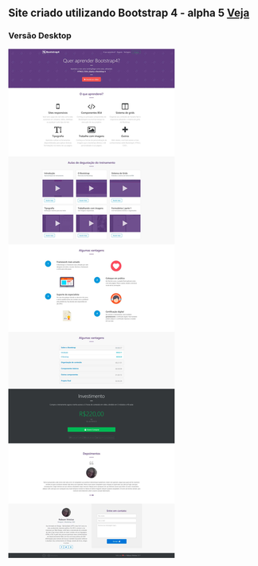## Site criado utilizando Bootstrap 4 - alpha 5 [Veja](http://github.com)

### Versão Desktop

![Bueprint Versão Desktop](https://raw.githubusercontent.com/RobsonVinicius/site-bootstrap4/master/thumbnail.jpg)



